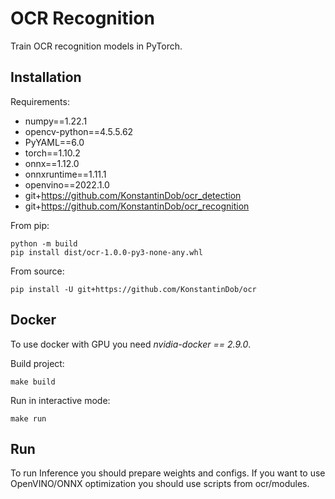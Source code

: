 # OCR Recognition

Train OCR recognition models in PyTorch.


## Installation

Requirements:
* numpy==1.22.1
* opencv-python==4.5.5.62
* PyYAML==6.0
* torch==1.10.2
* onnx==1.12.0
* onnxruntime==1.11.1
* openvino==2022.1.0
* git+https://github.com/KonstantinDob/ocr_detection
* git+https://github.com/KonstantinDob/ocr_recognition

From pip:
```
python -m build
pip install dist/ocr-1.0.0-py3-none-any.whl
```

From source:
```
pip install -U git+https://github.com/KonstantinDob/ocr
```

## Docker 

To use docker with GPU you need *nvidia-docker == 2.9.0*.

Build project:

```
make build
```

Run in interactive mode:

```
make run
```

## Run

To run Inference you should prepare weights and configs.
If you want to use OpenVINO/ONNX optimization you should use scripts 
from ocr/modules.
